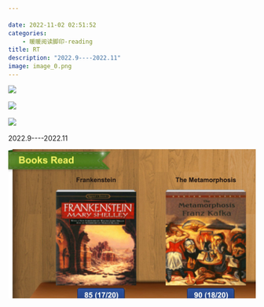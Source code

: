 ```yaml
---

date: 2022-11-02 02:51:52
categories:
    - 暖暖阅读脚印-reading
title: RT
description: "2022.9----2022.11"
image: image_0.png
---
```


![](image_0.png)  
  
![](image_1.png)  
  
![](image_2.png)

  


  


  


2022.9----2022.11

  


  


![](image_3.png)